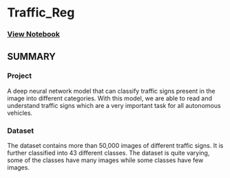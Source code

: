 # Traffic_Reg

### [View Notebook](https://github.com/Praiseogooluwa/Traffic_Reg/blob/main/traffic%20_reg_1122.ipynb)

## SUMMARY

### **Project**
A deep neural network model that can classify traffic signs present in the image into different categories. With this model, we are able to read and understand traffic signs which are a very important task for all autonomous vehicles.

### **Dataset**
The dataset contains more than 50,000 images of different traffic signs. It is further classified into 43 different classes. The dataset is quite varying, some of the classes have many images while some classes have few images.
